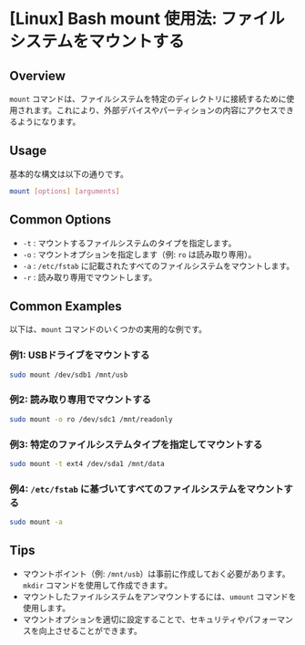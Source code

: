 # [Linux] Bash mount 使用法: ファイルシステムをマウントする

## Overview
`mount` コマンドは、ファイルシステムを特定のディレクトリに接続するために使用されます。これにより、外部デバイスやパーティションの内容にアクセスできるようになります。

## Usage
基本的な構文は以下の通りです。

```bash
mount [options] [arguments]
```

## Common Options
- `-t` : マウントするファイルシステムのタイプを指定します。
- `-o` : マウントオプションを指定します（例: `ro` は読み取り専用）。
- `-a` : `/etc/fstab` に記載されたすべてのファイルシステムをマウントします。
- `-r` : 読み取り専用でマウントします。

## Common Examples
以下は、`mount` コマンドのいくつかの実用的な例です。

### 例1: USBドライブをマウントする
```bash
sudo mount /dev/sdb1 /mnt/usb
```

### 例2: 読み取り専用でマウントする
```bash
sudo mount -o ro /dev/sdc1 /mnt/readonly
```

### 例3: 特定のファイルシステムタイプを指定してマウントする
```bash
sudo mount -t ext4 /dev/sda1 /mnt/data
```

### 例4: `/etc/fstab` に基づいてすべてのファイルシステムをマウントする
```bash
sudo mount -a
```

## Tips
- マウントポイント（例: `/mnt/usb`）は事前に作成しておく必要があります。`mkdir` コマンドを使用して作成できます。
- マウントしたファイルシステムをアンマウントするには、`umount` コマンドを使用します。
- マウントオプションを適切に設定することで、セキュリティやパフォーマンスを向上させることができます。
